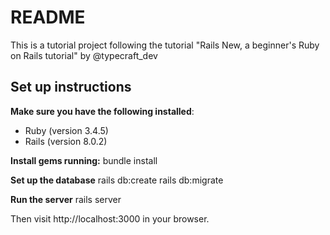 # README

This is a tutorial project following the tutorial "Rails New, a beginner's Ruby on Rails tutorial" by @typecraft_dev


## Set up instructions


**Make sure you have the following installed**:
* Ruby (version 3.4.5)
* Rails (version 8.0.2)

**Install gems running:**
bundle install


**Set up the database**
rails db:create
rails db:migrate

**Run the server**
rails server




Then visit http://localhost:3000 in your browser.
